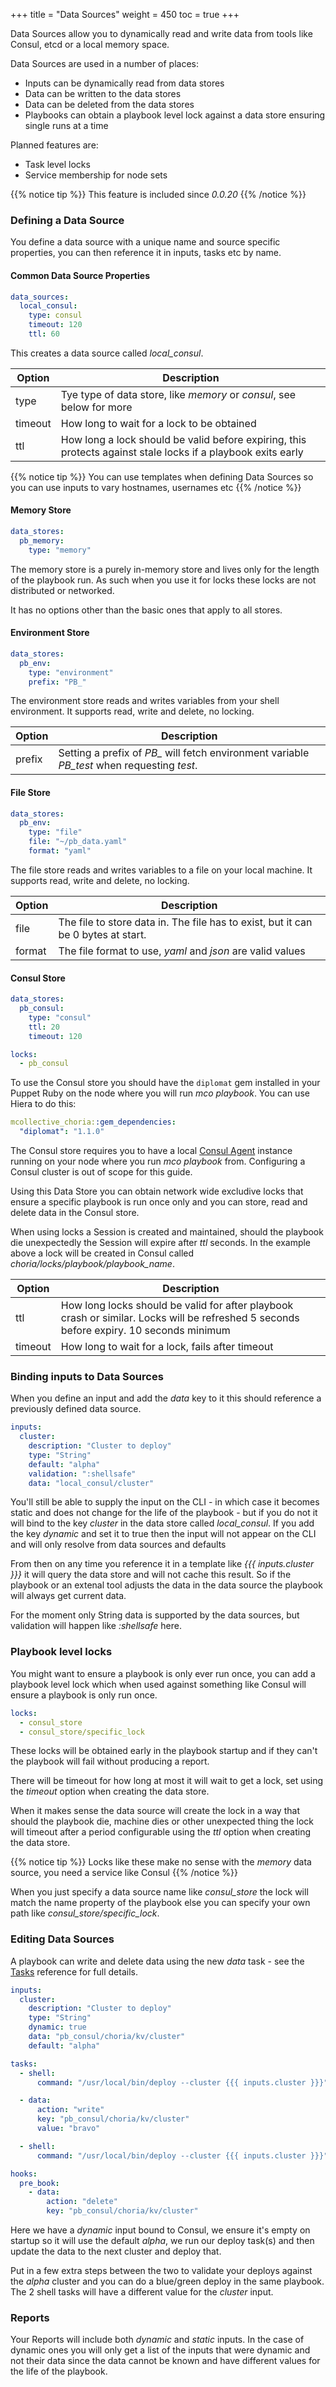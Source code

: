 +++
title = "Data Sources"
weight = 450
toc = true
+++

Data Sources allow you to dynamically read and write data from tools like Consul, etcd or a local memory space.

Data Sources are used in a number of places:

  * Inputs can be dynamically read from data stores
  * Data can be written to the data stores
  * Data can be deleted from the data stores
  * Playbooks can obtain a playbook level lock against a data store ensuring single runs at a time

Planned features are:

  * Task level locks
  * Service membership for node sets

{{% notice tip %}}
This feature is included since *0.0.20*
{{% /notice %}}

### Defining a Data Source

You define a data source with a unique name and source specific properties, you can then reference it in inputs, tasks etc by name.

#### Common Data Source Properties

```yaml
data_sources:
  local_consul:
    type: consul
    timeout: 120
    ttl: 60
```

This creates a data source called *local_consul*.

|Option|Description|
|------|-----------|
|type|Tye type of data store, like *memory* or *consul*, see below for more|
|timeout|How long to wait for a lock to be obtained|
|ttl|How long a lock should be valid before expiring, this protects against stale locks if a playbook exits early|

{{% notice tip %}}
You can use templates when defining Data Sources so you can use inputs to vary hostnames, usernames etc
{{% /notice %}}

#### Memory Store

```yaml
data_stores:
  pb_memory:
    type: "memory"
```

The memory store is a purely in-memory store and lives only for the length of the playbook run.  As such when you use it for locks these locks are not distributed or networked.

It has no options other than the basic ones that apply to all stores.

#### Environment Store

```yaml
data_stores:
  pb_env:
    type: "environment"
    prefix: "PB_"
```

The environment store reads and writes variables from your shell environment.  It supports read, write and delete, no locking.

|Option|Description|
|------|-----------|
|prefix|Setting a prefix of *PB_* will fetch environment variable *PB_test* when requesting *test*.|

#### File Store

```yaml
data_stores:
  pb_env:
    type: "file"
    file: "~/pb_data.yaml"
    format: "yaml"
```

The file store reads and writes variables to a file on your local machine.  It supports read, write and delete, no locking.

|Option|Description|
|------|-----------|
|file|The file to store data in. The file has to exist, but it can be 0 bytes at start.|
|format|The file format to use, *yaml* and *json* are valid values|

#### Consul Store

```yaml
data_stores:
  pb_consul:
    type: "consul"
    ttl: 20
    timeout: 120

locks:
  - pb_consul
```

To use the Consul store you should have the `diplomat` gem installed in your Puppet Ruby on the node where you will run *mco playbook*.  You can use Hiera to do this:

```yaml
mcollective_choria::gem_dependencies:
  "diplomat": "1.1.0"
```

The Consul store requires you to have a local [Consul Agent](https://consul.io) instance running on your node where you run *mco playbook* from.  Configuring a Consul cluster is out of scope for this guide.

Using this Data Store you can obtain network wide excludive locks that ensure a specific playbook is run once only and you can store, read and delete data in the Consul store.

When using locks a Session is created and maintained, should the playbook die unexpectedly the Session will expire after *ttl* seconds.  In the example above a lock will be created in Consul called *choria/locks/playbook/playbook_name*.

|Option|Description|
|------|-----------|
|ttl|How long locks should be valid for after playbook crash or similar. Locks will be refreshed 5 seconds before expiry.  10 seconds minimum|
|timeout|How long to wait for a lock, fails after timeout|

### Binding inputs to Data Sources

When you define an input and add the *data* key to it this should reference a previously defined data source.

```yaml
inputs:
  cluster:
    description: "Cluster to deploy"
    type: "String"
    default: "alpha"
    validation: ":shellsafe"
    data: "local_consul/cluster"
```

You'll still be able to supply the input on the CLI - in which case it becomes static and does not change for the life of the playbook - but if you do not it will bind to the key *cluster* in the data store called *local_consul*.  If you add the key *dynamic* and set it to true then the input will not appear on the CLI and will only resolve from data sources and defaults

From then on any time you reference it in a template like *{{{ inputs.cluster }}}* it will query the data store and will not cache this result.  So if the playbook or an extenal tool adjusts the data in the data source the playbook will always get current data.

For the moment only String data is supported by the data sources, but validation will happen like *:shellsafe* here.

### Playbook level locks

You might want to ensure a playbook is only ever run once, you can add a playbook level lock which when used against something like Consul will ensure a playbook is only run once.

```yaml
locks:
  - consul_store
  - consul_store/specific_lock
```

These locks will be obtained early in the playbook startup and if they can't the playbook will fail without producing a report.

There will be timeout for how long at most it will wait to get a lock, set using the *timeout* option when creating the data store.

When it makes sense the data source will create the lock in a way that should the playbook die, machine dies or other unexpected thing the lock will timeout after a period configurable using the *ttl* option when creating the data store.

{{% notice tip %}}
Locks like these make no sense with the *memory* data source, you need a service like Consul
{{% /notice %}}

When you just specify a data source name like *consul_store* the lock will match the name property of the playbook else you can specify your own path like *consul_store/specific_lock*.

### Editing Data Sources

A playbook can write and delete data using the new *data* task - see the [Tasks](../tasks/) reference for full details.

```yaml
inputs:
  cluster:
    description: "Cluster to deploy"
    type: "String"
    dynamic: true
    data: "pb_consul/choria/kv/cluster"
    default: "alpha"

tasks:
  - shell:
      command: "/usr/local/bin/deploy --cluster {{{ inputs.cluster }}}"

  - data:
      action: "write"
      key: "pb_consul/choria/kv/cluster"
      value: "bravo"

  - shell:
      command: "/usr/local/bin/deploy --cluster {{{ inputs.cluster }}}"

hooks:
  pre_book:
    - data:
        action: "delete"
        key: "pb_consul/choria/kv/cluster"
```

Here we have a *dynamic* input bound to Consul, we ensure it's empty on startup so it will use the default *alpha*, we run our deploy task(s) and then update the data to the next cluster and deploy that.

Put in a few extra steps between the two to validate your deploys against the *alpha* cluster and you can do a blue/green deploy in the same playbook.  The 2 shell tasks will have a different value for the *cluster* input.

### Reports

Your Reports will include both *dynamic* and *static* inputs.  In the case of dynamic ones you will only get a list of the inputs that were dynamic and not their data since the data cannot be known and have different values for the life of the playbook.
